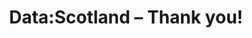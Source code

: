 ---
title: Data:Scotland – Thank you!
tags: [community, speaking, sqlfamily datascotland]
categories: [english, community]
excerpt: 
lang: en
ref: DataScotland2019ThankYou
locale: en-GB
permalink: /:year/:month/:title
---